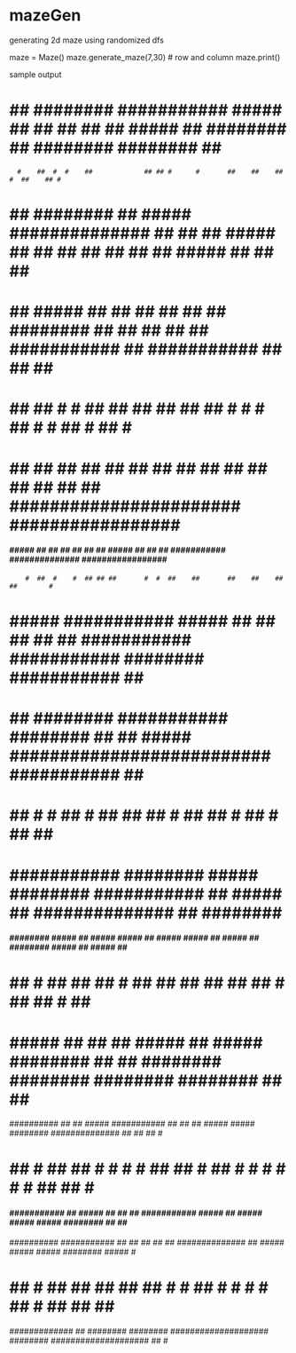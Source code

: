 # mazeGen

generating 2d maze using randomized dfs

maze = Maze()
maze.generate_maze(7,30) # row and column
maze.print()


sample output
# ## ######## ########### ##### ## ## ## ## ## ##### ## ######## ## ######## ######## ## #
      #    ##  #  #    ##             ## ## #      #       ##    ##    ##    #  ##    ## #
# ## ######## ## ##### ############## ## ## ## ##### ## ## ## ## ## ## ## ##### ## ## ## #
# ## ##### ## ## ## ## ## ## ######## ## ## ## ## ## ########### ## ########### ## ## ## #
# ## ##    #  #  ## ##       ## ## ## ##  #  #    #  ##        # #        ##  #    ##  # #
# ## ## ## ## ## ## ## ## ## ## ## ## ## ## ## ####################### ################# #
#### ##### ## ## ## ## ## ## ##### ## ## ## ########### ############## ################# #
        #  ##  #    #  ## ## ##       #  #  ##    ##       ##    ##    ##    ##        #
# ##### ########### ##### ## ## ## ## ## ########### ########### ######## ########### ## #
# ## ######## ########### ######## ## ## ##### ########################## ########### ## #
# ##        # #  ##  # ## ##       ##  #    ##    ## #                    ##  # ##    ## #
# ########### ######## ##### ######## ########### ## ##### ## ############## ## ######## #
#### ######## ##### ## ##### ##### ## ##### ##### ## ##### ## ######## ##### ## ##### ## #
#       ##       #  ## ## ## #  ##    ##    ##    ##    ## ## #  ##    ## #  ##    ##
# ##### ## ## ## ##### ## ##### ######## ## ## ######## ######## ######## ######## ## ## #
########## ## ## ##### ########### ## ## ## ##### ##### ######## ############## ## ## ## #
#    ##  # ##    ##  #  # #      #    ## ##  # ##  #    #      #  #  #       #  ## ## #  #
#### ########### ## ##### ## ## ## ########### ##### ## ##### ##### ##### ######## ## ## #
########## ########### ## ## ## ## ## ############## ## ##### ##### ##### ######## ##### #
#    ##  #    ## ##    ## ## ##  #       #     ##  # #      #    #  ##  #    ##    ## ## #
############# ## ######## ######## #################### ######## #################### ## #
